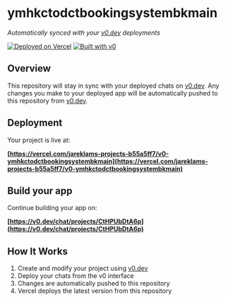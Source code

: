 # ymhkctodctbookingsystembkmain

*Automatically synced with your [v0.dev](https://v0.dev) deployments*

[![Deployed on Vercel](https://img.shields.io/badge/Deployed%20on-Vercel-black?style=for-the-badge&logo=vercel)](https://vercel.com/jareklams-projects-b55a5ff7/v0-ymhkctodctbookingsystembkmain)
[![Built with v0](https://img.shields.io/badge/Built%20with-v0.dev-black?style=for-the-badge)](https://v0.dev/chat/projects/CtHPUbDtA6p)

## Overview

This repository will stay in sync with your deployed chats on [v0.dev](https://v0.dev).
Any changes you make to your deployed app will be automatically pushed to this repository from [v0.dev](https://v0.dev).

## Deployment

Your project is live at:

**[https://vercel.com/jareklams-projects-b55a5ff7/v0-ymhkctodctbookingsystembkmain](https://vercel.com/jareklams-projects-b55a5ff7/v0-ymhkctodctbookingsystembkmain)**

## Build your app

Continue building your app on:

**[https://v0.dev/chat/projects/CtHPUbDtA6p](https://v0.dev/chat/projects/CtHPUbDtA6p)**

## How It Works

1. Create and modify your project using [v0.dev](https://v0.dev)
2. Deploy your chats from the v0 interface
3. Changes are automatically pushed to this repository
4. Vercel deploys the latest version from this repository
